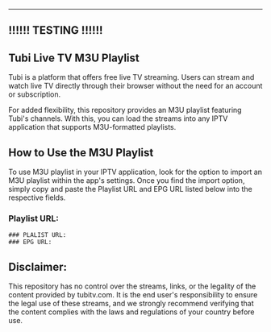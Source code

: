 -------------------------------------------------------------------------------------------
!!!!!! TESTING !!!!!!
-------------------------------------------------------------------------------------------

## Tubi Live TV M3U Playlist

Tubi is a platform that offers free live TV streaming. Users can stream and watch live TV directly through their browser without the need for an account or subscription.

For added flexibility, this repository provides an M3U playlist featuring Tubi's channels. With this, you can load the streams into any IPTV application that supports M3U-formatted playlists.

## How to Use the M3U Playlist

To use M3U playlist in your IPTV application, look for the option to import an M3U playlist within the app's settings. Once you find the import option, simply copy and paste the Playlist URL and EPG URL listed below into the respective fields.

### Playlist URL:
````
### PLALIST URL:
### EPG URL:
````

## Disclaimer:

This repository has no control over the streams, links, or the legality of the content provided by tubitv.com. It is the end user's responsibility to ensure the legal use of these streams, and we strongly recommend verifying that the content complies with the laws and regulations of your country before use.
